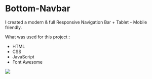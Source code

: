 # Bottom-Navbar

I created a modern & full Responsive Navigation Bar + Tablet - Mobile friendly.

What was used for this project  :
- HTML
- CSS
- JavaScript
- Font Awesome


<img src="https://i.imgur.com/Y9dvY3G.png">



